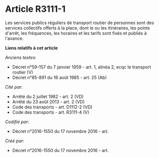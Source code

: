 # Article R3111-1

Les services publics réguliers de transport routier de personnes sont des services collectifs offerts à la place, dont le ou
les itinéraires, les points d'arrêt, les fréquences, les horaires et les tarifs sont fixés et publiés à l'avance.

**Liens relatifs à cet article**

_Anciens textes_:

  - Décret n°59-157 du 7 janvier 1959 - art. 1, alinéa 2, ecqc le transport routier  (V)
  - Décret n°85-891 du 16 août 1985 - art. 25 (Ab)

_Cité par_:

  - Arrêté du 2 juillet 1982 - art. 2 (VD)
  - Arrêté du 23 août 2013 - art. 2 (VD)
  - Code des transports - art. D1112-2 (VD)
  - Code des transports - art. R3111-4 (V)

_Codifié par_:

  - Décret n°2016-1550 du 17 novembre 2016 - art.

_Créé par_:

  - Décret n°2016-1550 du 17 novembre 2016 - art.
